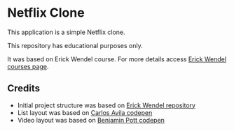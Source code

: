# Netflix Clone
This application is a simple Netflix clone.

This repository has educational purposes only.

It was based on Erick Wendel course.
For more details access [Erick Wendel courses page](https://cursos.erickwendel.com.br).

## Credits
- Initial project structure was based on [Erick Wendel repository](https://github.com/ErickWendel/jsexpert01-skeleton-ew)
- List layout was based on [Carlos Avila codepen](https://codepen.io/cb2307/pen/XYxyeY)
- Video layout was based on [Benjamin Pott codepen](https://codepen.io/benjipott/pen/JELELN)
